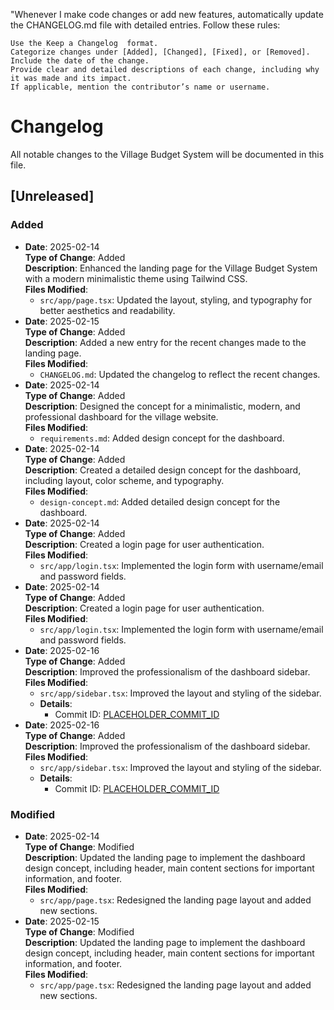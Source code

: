"Whenever I make code changes or add new features, automatically update the CHANGELOG.md file with detailed entries. Follow these rules: 

    Use the Keep a Changelog  format.
    Categorize changes under [Added], [Changed], [Fixed], or [Removed].
    Include the date of the change.
    Provide clear and detailed descriptions of each change, including why it was made and its impact.
    If applicable, mention the contributor’s name or username.
     
     
# Changelog

All notable changes to the Village Budget System will be documented in this file.

## [Unreleased]

### Added
- **Date**: 2025-02-14  
  **Type of Change**: Added  
  **Description**: Enhanced the landing page for the Village Budget System with a modern minimalistic theme using Tailwind CSS.  
  **Files Modified**:  
  - `src/app/page.tsx`: Updated the layout, styling, and typography for better aesthetics and readability.
- **Date**: 2025-02-15  
  **Type of Change**: Added  
  **Description**: Added a new entry for the recent changes made to the landing page.  
  **Files Modified**:  
  - `CHANGELOG.md`: Updated the changelog to reflect the recent changes.
- **Date**: 2025-02-14  
  **Type of Change**: Added  
  **Description**: Designed the concept for a minimalistic, modern, and professional dashboard for the village website.  
  **Files Modified**:  
  - `requirements.md`: Added design concept for the dashboard.
- **Date**: 2025-02-14  
  **Type of Change**: Added  
  **Description**: Created a detailed design concept for the dashboard, including layout, color scheme, and typography.  
  **Files Modified**:  
  - `design-concept.md`: Added detailed design concept for the dashboard.
- **Date**: 2025-02-14  
  **Type of Change**: Added  
  **Description**: Created a login page for user authentication.  
  **Files Modified**:  
  - `src/app/login.tsx`: Implemented the login form with username/email and password fields.
- **Date**: 2025-02-14  
  **Type of Change**: Added  
  **Description**: Created a login page for user authentication.  
  **Files Modified**:  
  - `src/app/login.tsx`: Implemented the login form with username/email and password fields.
- **Date**: 2025-02-16  
  **Type of Change**: Added  
  **Description**: Improved the professionalism of the dashboard sidebar.  
  **Files Modified**:  
  - `src/app/sidebar.tsx`: Improved the layout and styling of the sidebar.
  - **Details**:
    - Commit ID: [PLACEHOLDER_COMMIT_ID](PLACEHOLDER_LINK)
- **Date**: 2025-02-16  
  **Type of Change**: Added  
  **Description**: Improved the professionalism of the dashboard sidebar.  
  **Files Modified**:  
  - `src/app/sidebar.tsx`: Improved the layout and styling of the sidebar.
  - **Details**:
    - Commit ID: [PLACEHOLDER_COMMIT_ID](PLACEHOLDER_LINK)

### Modified
- **Date**: 2025-02-14  
  **Type of Change**: Modified  
  **Description**: Updated the landing page to implement the dashboard design concept, including header, main content sections for important information, and footer.  
  **Files Modified**:  
  - `src/app/page.tsx`: Redesigned the landing page layout and added new sections.
- **Date**: 2025-02-15  
  **Type of Change**: Modified  
  **Description**: Updated the landing page to implement the dashboard design concept, including header, main content sections for important information, and footer.  
  **Files Modified**:  
  - `src/app/page.tsx`: Redesigned the landing page layout and added new sections.